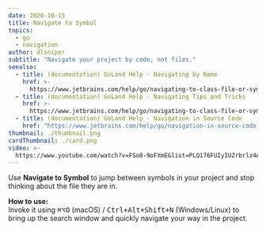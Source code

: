 ```yaml
---
date: 2020-10-15
title: Navigate to Symbol
topics:
  - go
  - navigation
author: dlsniper
subtitle: "Navigate your project by code, not files."
seealso:
  - title: (documentation) GoLand Help - Navigating by Name
    href: >-
      https://www.jetbrains.com/help/go/navigating-to-class-file-or-symbol-by-name.html#9a8d021a
  - title: (documentation) GoLand Help - Navigating Tips and Tricks
    href: >-
      https://www.jetbrains.com/help/go/navigating-to-class-file-or-symbol-by-name.html#tips
  - title: (documentation) GoLand Help - Navigation in Source Code
    href: "https://www.jetbrains.com/help/go/navigation-in-source-code.html"
thumbnail: ./thumbnail.png
cardThumbnail: ./card.png
video: >-
  https://www.youtube.com/watch?v=FSo0-9oFXmE&list=PLQ176FUIyIUZrbrlz4AY1V8VzBJKZyVlW&index=78
---
```


Use **Navigate to Symbol** to jump between symbols in your project
and stop thinking about the file they are in.

**How to use:**  
Invoke it using <kbd>⌘⌥O</kbd> (macOS) / <kbd>Ctrl+Alt+Shift+N</kbd> (Windows/Linux) to bring up the search window and quickly navigate your way in the project.
